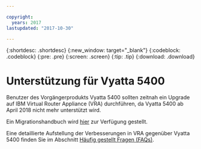 ```yaml
---

copyright:
  years: 2017
lastupdated: "2017-10-30"

---
```


{:shortdesc: .shortdesc}
{:new_window: target="_blank"}
{:codeblock: .codeblock}
{:pre: .pre}
{:screen: .screen}
{:tip: .tip}
{:download: .download}

# Unterstützung für Vyatta 5400

Benutzer des Vorgängerprodukts Vyatta 5400 sollten zeitnah ein Upgrade auf IBM Virtual Router Appliance (VRA) durchführen, da Vyatta 5400 ab April 2018 nicht mehr unterstützt wird.

Ein Migrationshandbuch wird [hier](http://wpc.c320.edgecastcdn.net/00C320/Vyatta%205400%20to%20Virtual%20Router%20Appliance%20Upgrade%20Options.pdf) zur Verfügung gestellt.

Eine detaillierte Aufstellung der Verbesserungen in VRA gegenüber Vyatta 5400 finden Sie im Abschnitt [Häufig gestellt Fragen (FAQs)](faqs.html#what-improvements-does-the-virtual-router-appliance-vyatta-5600-have-over-the-vyatta-5400-). 
